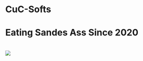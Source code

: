 # CuC-Softs

<h1>
  Eating Sandes Ass Since 2020
<h1/>
  
<img src="https://pm1.narvii.com/7249/607007e7d5d0a59fed8a8d8b2694a6be6dfae5aar1-1198-675v2_hq.jpg" />

